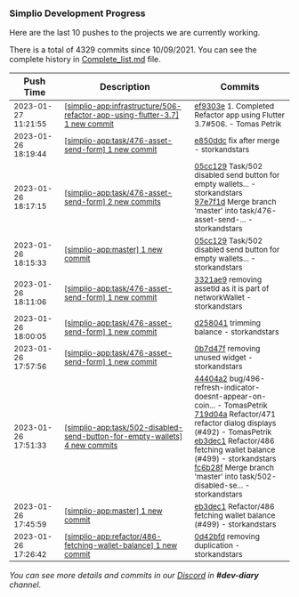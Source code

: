 
### Simplio Development Progress

Here are the last 10 pushes to the projects we are currently working.

There is a total of 4329 commits since 10/09/2021. You can see the complete history in
 [Complete_list.md](Complete_list.md) file.

| Push Time | Description | Commits |
| --- | --- | --- |
| <sub>2023-01-27 11:21:55</sub> | <sub>[[simplio-app:infrastructure/506\-refactor\-app\-using\-flutter\-3\.7] 1 new commit](https://github.com/SimplioOfficial/simplio-app/commit/ef9303ec01ec4c33b2899472d449e168c4fecc29)</sub> | <sub>[ef9303e](https://github.com/SimplioOfficial/simplio-app/commit/ef9303ec01ec4c33b2899472d449e168c4fecc29) 1. Completed Refactor app using Flutter 3.7#506. - Tomas Petrik</sub> |
| <sub>2023-01-26 18:19:44</sub> | <sub>[[simplio-app:task/476\-asset\-send\-form] 1 new commit](https://github.com/SimplioOfficial/simplio-app/commit/e850ddc8de6959186071e1ed667642b516859f23)</sub> | <sub>[e850ddc](https://github.com/SimplioOfficial/simplio-app/commit/e850ddc8de6959186071e1ed667642b516859f23) fix after merge - storkandstars</sub> |
| <sub>2023-01-26 18:17:15</sub> | <sub>[[simplio-app:task/476\-asset\-send\-form] 2 new commits](https://github.com/SimplioOfficial/simplio-app/compare/3321ae96c574...97e7f1dc2e4e)</sub> | <sub>[05cc129](https://github.com/SimplioOfficial/simplio-app/commit/05cc1295449fb2fd88f7a5f7ea13708831f148df) Task/502 disabled send button for empty wallets... - storkandstars<br>[97e7f1d](https://github.com/SimplioOfficial/simplio-app/commit/97e7f1dc2e4e50921f8397332ea7df6d0234cee9) Merge branch 'master' into task/476-asset-send-... - storkandstars</sub> |
| <sub>2023-01-26 18:15:33</sub> | <sub>[[simplio-app:master] 1 new commit](https://github.com/SimplioOfficial/simplio-app/commit/05cc1295449fb2fd88f7a5f7ea13708831f148df)</sub> | <sub>[05cc129](https://github.com/SimplioOfficial/simplio-app/commit/05cc1295449fb2fd88f7a5f7ea13708831f148df) Task/502 disabled send button for empty wallets... - storkandstars</sub> |
| <sub>2023-01-26 18:11:06</sub> | <sub>[[simplio-app:task/476\-asset\-send\-form] 1 new commit](https://github.com/SimplioOfficial/simplio-app/commit/3321ae96c574f7053c3b051b20edb6b0f54a37f5)</sub> | <sub>[3321ae9](https://github.com/SimplioOfficial/simplio-app/commit/3321ae96c574f7053c3b051b20edb6b0f54a37f5) removing assetId as it is part of networkWallet - storkandstars</sub> |
| <sub>2023-01-26 18:00:05</sub> | <sub>[[simplio-app:task/476\-asset\-send\-form] 1 new commit](https://github.com/SimplioOfficial/simplio-app/commit/d258041d7e22d52d895c8e5e9bd864516f79666b)</sub> | <sub>[d258041](https://github.com/SimplioOfficial/simplio-app/commit/d258041d7e22d52d895c8e5e9bd864516f79666b) trimming balance - storkandstars</sub> |
| <sub>2023-01-26 17:57:56</sub> | <sub>[[simplio-app:task/476\-asset\-send\-form] 1 new commit](https://github.com/SimplioOfficial/simplio-app/commit/0b7d47ff2a9851d401f4fe6ac23f879959b27bac)</sub> | <sub>[0b7d47f](https://github.com/SimplioOfficial/simplio-app/commit/0b7d47ff2a9851d401f4fe6ac23f879959b27bac) removing unused widget - storkandstars</sub> |
| <sub>2023-01-26 17:51:33</sub> | <sub>[[simplio-app:task/502\-disabled\-send\-button\-for\-empty\-wallets] 4 new commits](https://github.com/SimplioOfficial/simplio-app/compare/db9b525cadc0...fc6b28f0910b)</sub> | <sub>[44404a2](https://github.com/SimplioOfficial/simplio-app/commit/44404a2c9049ad9c7d96ea9693e1de94fb5f7a5d) bug/496-refresh-indicator-doesnt-appear-on-coin... - TomasPetrik<br>[719d04a](https://github.com/SimplioOfficial/simplio-app/commit/719d04a1a224cd48117ff06d46a1b90c2eb417a5) Refactor/471 refactor dialog displays (#492) - TomasPetrik<br>[eb3dec1](https://github.com/SimplioOfficial/simplio-app/commit/eb3dec1178cc289d33508edc8a20f4cb97dec8d1) Refactor/486 fetching wallet balance (#499) - storkandstars<br>[fc6b28f](https://github.com/SimplioOfficial/simplio-app/commit/fc6b28f0910b8ff834cdd9cc3c255ed5f6cd18bc) Merge branch 'master' into task/502-disabled-se... - storkandstars</sub> |
| <sub>2023-01-26 17:45:59</sub> | <sub>[[simplio-app:master] 1 new commit](https://github.com/SimplioOfficial/simplio-app/commit/eb3dec1178cc289d33508edc8a20f4cb97dec8d1)</sub> | <sub>[eb3dec1](https://github.com/SimplioOfficial/simplio-app/commit/eb3dec1178cc289d33508edc8a20f4cb97dec8d1) Refactor/486 fetching wallet balance (#499) - storkandstars</sub> |
| <sub>2023-01-26 17:26:42</sub> | <sub>[[simplio-app:refactor/486\-fetching\-wallet\-balance] 1 new commit](https://github.com/SimplioOfficial/simplio-app/commit/0d42bfdd40f7dbd82af9a6112a7ebb5e8d8007b4)</sub> | <sub>[0d42bfd](https://github.com/SimplioOfficial/simplio-app/commit/0d42bfdd40f7dbd82af9a6112a7ebb5e8d8007b4) removing duplication - storkandstars</sub> |

_You can see more details and commits in our [Discord](https://discord.gg/aKhjuwZmdP) in **#dev-diary** channel._
